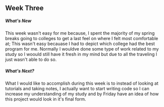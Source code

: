 ## Week Three
##### What's New
This week wasn't easy for me because, I spent the majority of my spring breaks going to colleges to get a last feel on where I felt most comfortable at; This wasn't easy becauase I had to depict which college had the best program for me. Normally I wouldve done some type of work related to my study so I woould still have it fresh in my mind but due to all the traveling I just wasn't able to do so.

##### What's Next?
What I would like to accomplish during this week is to instead of looking at tutorials and taking notes, I actually want to start writing code so I can increase my understanding of my study and by Friday have an idea of how this project would look in it's final form.

